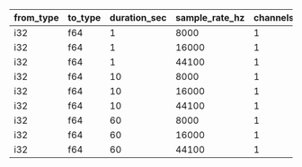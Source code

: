 | from_type   | to_type   |   duration_sec |   sample_rate_hz |   channels |   min_time_ns |   median_time_ns |   max_time_ns | time_unit   |
|-------------|-----------|----------------|------------------|------------|---------------|------------------|---------------|-------------|
| i32         | f64       |              1 |             8000 |          1 |       0.1893  |          0.18954 |       0.18979 | ps          |
| i32         | f64       |              1 |            16000 |          1 |       0.1895  |          0.18984 |       0.19016 | ps          |
| i32         | f64       |              1 |            44100 |          1 |       0.18996 |          0.19032 |       0.19067 | ps          |
| i32         | f64       |             10 |             8000 |          1 |       0.18941 |          0.1896  |       0.18978 | ps          |
| i32         | f64       |             10 |            16000 |          1 |       0.18963 |          0.19    |       0.19039 | ps          |
| i32         | f64       |             10 |            44100 |          1 |       0.18933 |          0.18962 |       0.18999 | ps          |
| i32         | f64       |             60 |             8000 |          1 |       0.18931 |          0.18962 |       0.18995 | ps          |
| i32         | f64       |             60 |            16000 |          1 |       0.18977 |          0.18996 |       0.19017 | ps          |
| i32         | f64       |             60 |            44100 |          1 |       0.18901 |          0.18921 |       0.18941 | ps          |